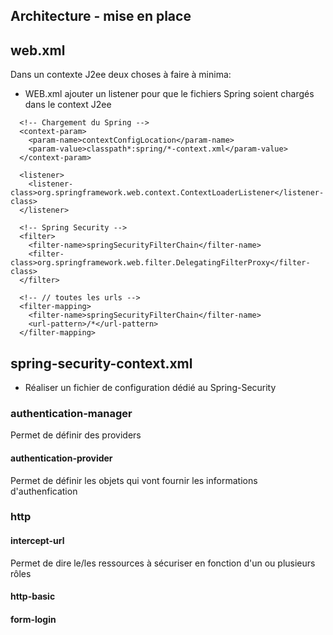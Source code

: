 ## Architecture - mise en place

## web.xml
Dans un contexte J2ee deux choses à faire à minima:
* WEB.xml ajouter un listener pour que le fichiers Spring soient chargés dans le context J2ee
```
  <!-- Chargement du Spring -->
  <context-param>
    <param-name>contextConfigLocation</param-name>
    <param-value>classpath*:spring/*-context.xml</param-value>
  </context-param>

  <listener>
    <listener-class>org.springframework.web.context.ContextLoaderListener</listener-class>
  </listener>
  
  <!-- Spring Security -->
  <filter>
  	<filter-name>springSecurityFilterChain</filter-name>
  	<filter-class>org.springframework.web.filter.DelegatingFilterProxy</filter-class>
  </filter> 
   
  <!-- // toutes les urls --> 
  <filter-mapping>
  	<filter-name>springSecurityFilterChain</filter-name>
  	<url-pattern>/*</url-pattern>
  </filter-mapping> 
```
## spring-security-context.xml
* Réaliser un fichier de configuration dédié au Spring-Security

### authentication-manager

Permet de définir des providers

#### authentication-provider

Permet de définir les objets qui vont fournir les informations d'authenfication

### http
#### intercept-url

Permet de dire le/les ressources à sécuriser en fonction d'un ou plusieurs rôles

#### http-basic

#### form-login

